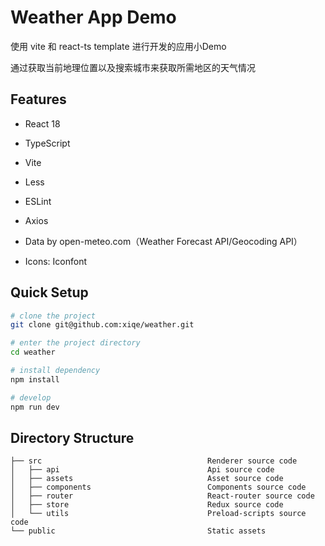 # Weather App Demo

使用 vite 和 react-ts template 进行开发的应用小Demo

通过获取当前地理位置以及搜索城市来获取所需地区的天气情况

## Features
- React 18
- TypeScript
- Vite
- Less
- ESLint
- Axios

- Data by open-meteo.com（Weather Forecast API/Geocoding API）
- Icons:  Iconfont

## Quick Setup

```bash
# clone the project
git clone git@github.com:xiqe/weather.git

# enter the project directory
cd weather

# install dependency
npm install

# develop
npm run dev
```

## Directory Structure
```
├── src                                     Renderer source code
│   ├── api                                 Api source code
│   ├── assets                              Asset source code
│   ├── components                          Components source code
│   ├── router                              React-router source code
│   ├── store                               Redux source code
│   └── utils                               Preload-scripts source code
└── public                                  Static assets
```